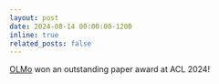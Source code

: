 ```yaml
---
layout: post
date: 2024-08-14 00:00:00-1200
inline: true
related_posts: false
---
```


[OLMo](https://arxiv.org/abs/2402.00838) won an outstanding paper award at ACL 2024!
